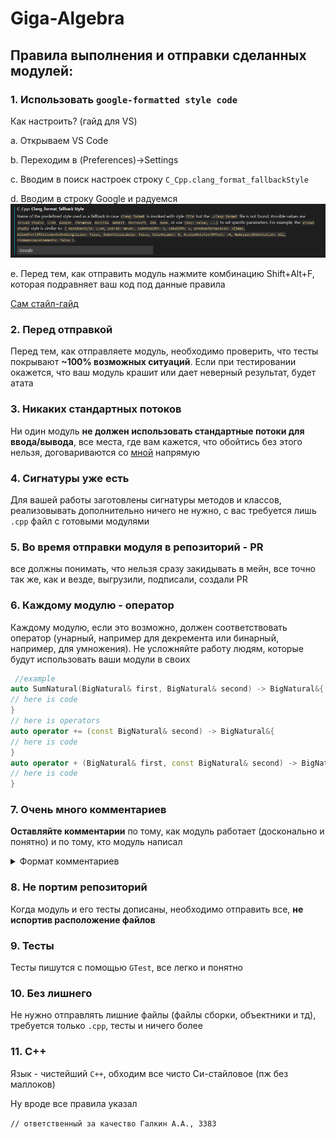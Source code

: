 # Giga-Algebra

## Правила выполнения и отправки сделанных модулей:
### 1. Использовать `google-formatted style code`
Как настроить? (гайд для VS)

a. Открываем VS Code 

b. Переходим в (Preferences)->Settings

c. Вводим в поиск настроек строку `C_Cpp.clang_format_fallbackStyle`

d. Вводим в строку Google и радуемся
![image](https://github.com/NiksBrn/Giga-Algebra/blob/main/formatting.png)

e. Перед тем, как отправить модуль нажмите комбинацию Shift+Alt+F, которая подравняет ваш код под данные правила</p>
  
[Сам стайл-гайд](https://google.github.io/styleguide/cppguide.html)

### 2. Перед отправкой
Перед тем, как отправляете модуль, необходимо проверить, что тесты покрывают **~100% возможных ситуаций**. Если при тестировании окажется, что ваш модуль крашит или дает неверный результат, будет атата

### 3. Никаких стандартных потоков
Ни один модуль **не должен использовать стандартные потоки для ввода/вывода**, все места, где вам кажется, что обойтись без этого нельзя, договариваются со [мной](https://github.com/t33nsy) напрямую

### 4. Сигнатуры уже есть
Для вашей работы заготовлены сигнатуры методов и классов, реализовывать дополнительно ничего не нужно, с вас требуется лишь `.cpp` файл с готовыми модулями

### 5. Во время отправки модуля в репозиторий - PR
все должны понимать, что нельзя сразу закидывать в мейн, все точно так же, как и везде, выгрузили, подписали, создали PR

### 6. Каждому модулю - оператор
Каждому модулю, если это возможно, должен соответствовать оператор (унарный, например для декремента или бинарный, например, для умножения). Не усложняйте работу людям, которые будут использовать ваши модули в своих
   ```cpp
    //example
   auto SumNatural(BigNatural& first, BigNatural& second) -> BigNatural&{
   // here is code
   }
   // here is operators
   auto operator += (const BigNatural& second) -> BigNatural&{
   // here is code
   }
   auto operator + (BigNatural& first, const BigNatural& second) -> BigNatural&{
   // here is code
   }
   ```
### 7. Очень много комментариев
**Оставляйте комментарии** по тому, как модуль работает (досконально и понятно) и по тому, кто модуль написал
    <details>
      <summary>Формат комментариев</summary>
      <p> a. Комментарии о создателе - //Created by Name Surname, group 3383
      <p> b. Комментарии о работе - на русском?
    </details>

### 8. Не портим репозиторий
Когда модуль и его тесты дописаны, необходимо отправить все, **не испортив расположение файлов**

### 9. Тесты 
Тесты пишутся с помощью `GTest`, все легко и понятно

### 10. Без лишнего
Не нужно отправлять лишние файлы (файлы сборки, объектники и тд), требуется только `.cpp`, тесты и ничего более
### 11. C++
Язык - чистейший `C++`, обходим все чисто Си-стайловое (пж без маллоков)

Ну вроде все правила указал

`// ответственный за качество Галкин А.А., 3383`
